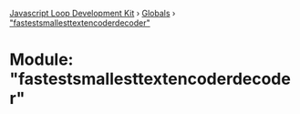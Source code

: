 [Javascript Loop Development Kit](../README.md) › [Globals](../globals.md) › ["fastestsmallesttextencoderdecoder"](_fastestsmallesttextencoderdecoder_.md)

# Module: "fastestsmallesttextencoderdecoder"


